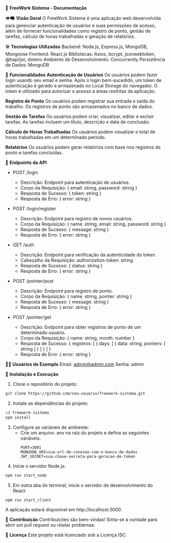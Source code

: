 📝 **FreeWork Sistema - Documentação**

👁️‍🗨️ **Visão Geral**
O FreeWork Sistema é uma aplicação web desenvolvida para gerenciar autenticação de usuários e suas permissões de acesso, além de fornecer funcionalidades como registro de ponto, gestão de tarefas, cálculo de horas trabalhadas e geração de relatórios.

🛠️ **Tecnologias Utilizadas**
Backend: Node.js, Express.js, MongoDB, Mongoose
Frontend: React.js
Bibliotecas: Axios, bcrypt, jsonwebtoken, @hapi/joi, dotenv
Ambiente de Desenvolvimento: Concurrently
Persistência de Dados: MongoDB

🚀 **Funcionalidades**
**Autenticação de Usuários**
Os usuários podem fazer login usando seu email e senha.
Após o login bem-sucedido, um token de autenticação é gerado e armazenado no Local Storage do navegador.
O token é utilizado para autorizar o acesso a áreas restritas da aplicação.

**Registro de Ponto**
Os usuários podem registrar sua entrada e saída do trabalho.
Os registros de ponto são armazenados no banco de dados.

**Gestão de Tarefas**
Os usuários podem criar, visualizar, editar e excluir tarefas.
As tarefas incluem um título, descrição e data de conclusão.

**Cálculo de Horas Trabalhadas**
Os usuários podem visualizar o total de horas trabalhadas em um determinado período.

**Relatórios**
Os usuários podem gerar relatórios com base nos registros de ponto e tarefas concluídas.

📡 **Endpoints da API**
- POST /login
  - Descrição: Endpoint para autenticação de usuários.
  - Corpo da Requisição: { email: string, password: string }
  - Resposta de Sucesso: { token: string }
  - Resposta de Erro: { error: string }

- POST /login/register
  - Descrição: Endpoint para registro de novos usuários.
  - Corpo da Requisição: { name: string, email: string, password: string }
  - Resposta de Sucesso: { message: string }
  - Resposta de Erro: { error: string }

- GET /auth
  - Descrição: Endpoint para verificação da autenticidade do token.
  - Cabeçalho da Requisição: authorization-token: string
  - Resposta de Sucesso: { status: string }
  - Resposta de Erro: { error: string }

- POST /pointer/post
  - Descrição: Endpoint para registro de ponto.
  - Corpo da Requisição: { name: string, pointer: string }
  - Resposta de Sucesso: { message: string }
  - Resposta de Erro: { error: string }

- POST /pointer/get
  - Descrição: Endpoint para obter registros de ponto de um determinado usuário.
  - Corpo da Requisição: { name: string, month: number }
  - Resposta de Sucesso: { registros: [ { days: [ { data: string, pointers: [ string ] } ] } ] }
  - Resposta de Erro: { error: string }

👩‍💻 **Usuários de Exemplo**
Email: admin@admin.com
Senha: admin

🔧 **Instalação e Execução**
1. Clone o repositório do projeto:
```bash
git clone https://github.com/seu-usuario/freework-sistema.git
```
2. Instale as dependências do projeto:
```bash
cd freework-sistema
npm install
```
3. Configure as variáveis de ambiente:
   - Crie um arquivo .env na raiz do projeto e defina as seguintes variáveis:
     ```
     PORT=3001
     MONGODB_URI=sua-url-de-conexao-com-o-banco-de-dados
     JWT_SECRET=sua-chave-secreta-para-geracao-de-token
     ```
4. Inicie o servidor Node.js:
```bash
npm run start_node
```
5. Em outra aba do terminal, inicie o servidor de desenvolvimento do React:
```bash
npm run start_client
```
A aplicação estará disponível em http://localhost:3000.

🤝 **Contribuição**
Contribuições são bem-vindas! Sinta-se à vontade para abrir um pull request ou relatar problemas.

📜 **Licença**
Este projeto está licenciado sob a Licença ISC.
